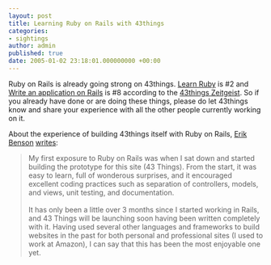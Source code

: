 ```yaml
---
layout: post
title: Learning Ruby on Rails with 43things
categories:
- sightings
author: admin
published: true
date: 2005-01-02 23:18:01.000000000 +00:00
---
```

<p>Ruby on Rails is already going strong on 43things. <a href="http://43things.com/things/view/305">Learn Ruby</a> is #2 and <a href="http://43things.com/things/view/215">Write an application on Rails</a> is #8 according to the <a href="http://43things.com/zeitgeist/">43things Zeitgeist</a>. So if you already have done or are doing these things, please do let 43things know and share your experience with all the other people currently working on it.</p>
<p>About the experience of building 43things itself with Ruby on Rails, <a href="http://43things.com/people/view/erik">Erik Benson</a> <a href="http://43things.com/entries/view/562">writes</a>:</p>
<blockquote>My first exposure to Ruby on Rails was when I sat down and started building the prototype for this site (43 Things). From the start, it was easy to learn, full of wonderous surprises, and it encouraged excellent coding practices such as separation of controllers, models, and views, unit testing, and documentation.<br />
<br />
It has only been a little over 3 months since I started working in Rails, and 43 Things will be launching soon having been written completely with it. Having used several other languages and frameworks to build websites in the past for both personal and professional sites (I used to work at Amazon), I can say that this has been the most enjoyable one yet.</blockquote>